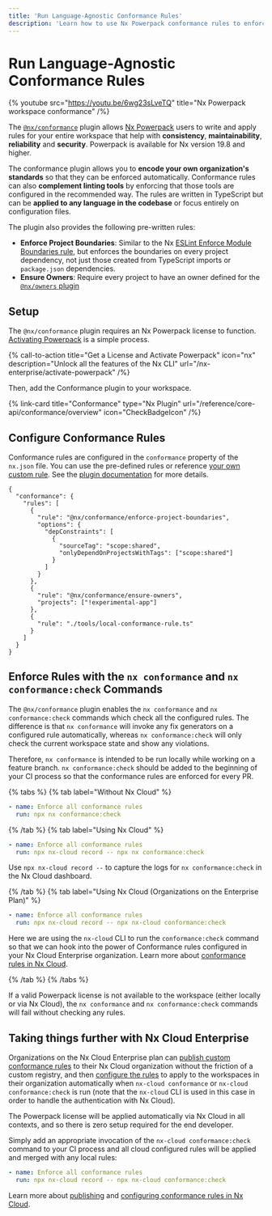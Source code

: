 ```yaml
---
title: 'Run Language-Agnostic Conformance Rules'
description: 'Learn how to use Nx Powerpack conformance rules to enforce organizational standards, maintain consistency, and ensure security across your workspace.'
---
```


# Run Language-Agnostic Conformance Rules

{% youtube src="https://youtu.be/6wg23sLveTQ" title="Nx Powerpack workspace conformance" /%}

The [`@nx/conformance`](/reference/core-api/conformance) plugin allows [Nx Powerpack](/powerpack) users to write and apply rules for your entire workspace that help with **consistency**, **maintainability**, **reliability** and **security**. Powerpack is available for Nx version 19.8 and higher.

The conformance plugin allows you to **encode your own organization's standards** so that they can be enforced automatically. Conformance rules can also **complement linting tools** by enforcing that those tools are configured in the recommended way. The rules are written in TypeScript but can be **applied to any language in the codebase** or focus entirely on configuration files.

The plugin also provides the following pre-written rules:

- **Enforce Project Boundaries**: Similar to the Nx [ESLint Enforce Module Boundaries rule](/features/enforce-module-boundaries), but enforces the boundaries on every project dependency, not just those created from TypeScript imports or `package.json` dependencies.
- **Ensure Owners**: Require every project to have an owner defined for the [`@nx/owners` plugin](/reference/core-api/owners)

## Setup

The `@nx/conformance` plugin requires an Nx Powerpack license to function. [Activating Powerpack](/nx-enterprise/activate-powerpack) is a simple process.

{% call-to-action title="Get a License and Activate Powerpack" icon="nx" description="Unlock all the features of the Nx CLI" url="/nx-enterprise/activate-powerpack" /%}

Then, add the Conformance plugin to your workspace.

{% link-card title="Conformance" type="Nx Plugin" url="/reference/core-api/conformance/overview" icon="CheckBadgeIcon" /%}

## Configure Conformance Rules

Conformance rules are configured in the `conformance` property of the `nx.json` file. You can use the pre-defined rules or reference [your own custom rule](/reference/core-api/conformance#custom-conformance-rules). See the [plugin documentation](/reference/core-api/conformance) for more details.

```jsonc {% fileName="nx.json" %}
{
  "conformance": {
    "rules": [
      {
        "rule": "@nx/conformance/enforce-project-boundaries",
        "options": {
          "depConstraints": [
            {
              "sourceTag": "scope:shared",
              "onlyDependOnProjectsWithTags": ["scope:shared"]
            }
          ]
        }
      },
      {
        "rule": "@nx/conformance/ensure-owners",
        "projects": ["!experimental-app"]
      },
      {
        "rule": "./tools/local-conformance-rule.ts"
      }
    ]
  }
}
```

## Enforce Rules with the `nx conformance` and `nx conformance:check` Commands

The `@nx/conformance` plugin enables the `nx conformance` and `nx conformance:check` commands which check all the configured rules. The difference is that `nx conformance` will invoke any fix generators on a configured rule automatically, whereas `nx conformance:check` will only check the current workspace state and show any violations.

Therefore, `nx conformance` is intended to be run locally while working on a feature branch. `nx conformance:check` should be added to the beginning of your CI process so that the conformance rules are enforced for every PR.

{% tabs %}
{% tab label="Without Nx Cloud" %}

```yaml
- name: Enforce all conformance rules
  run: npx nx conformance:check
```

{% /tab %}
{% tab label="Using Nx Cloud" %}

```yaml
- name: Enforce all conformance rules
  run: npx nx-cloud record -- npx nx conformance:check
```

Use `npx nx-cloud record --` to capture the logs for `nx conformance:check` in the Nx Cloud dashboard.

{% /tab %}
{% tab label="Using Nx Cloud (Organizations on the Enterprise Plan)" %}

```yaml
- name: Enforce all conformance rules
  run: npx nx-cloud record -- npx nx-cloud conformance:check
```

Here we are using the `nx-cloud` CLI to run the `conformance:check` command so that we can hook into the power of Conformance rules configured in your Nx Cloud Enterprise organization. Learn more about [conformance rules in Nx Cloud](/ci/recipes/enterprise/conformance/configure-conformance-rules-in-nx-cloud).

{% /tab %}
{% /tabs %}

If a valid Powerpack license is not available to the workspace (either locally or via Nx Cloud), the `nx conformance` and `nx conformance:check` commands will fail without checking any rules.

## Taking things further with Nx Cloud Enterprise

Organizations on the Nx Cloud Enterprise plan can [publish custom conformance rules](/ci/recipes/enterprise/conformance/publish-conformance-rules-to-nx-cloud) to their Nx Cloud organization without the friction of a custom registry, and then [configure the rules](/ci/recipes/enterprise/conformance/configure-conformance-rules-in-nx-cloud) to apply to the workspaces in their organization automatically when `nx-cloud conformance` or `nx-cloud conformance:check` is run (note that the `nx-cloud` CLI is used in this case in order to handle the authentication with Nx Cloud).

The Powerpack license will be applied automatically via Nx Cloud in all contexts, and so there is zero setup required for the end developer.

Simply add an appropriate invocation of the `nx-cloud conformance:check` command to your CI process and all cloud configured rules will be applied and merged with any local rules:

```yaml
- name: Enforce all conformance rules
  run: npx nx-cloud record -- npx nx-cloud conformance:check
```

Learn more about [publishing](/ci/recipes/enterprise/conformance/publish-conformance-rules-to-nx-cloud) and [configuring conformance rules in Nx Cloud](/ci/recipes/enterprise/conformance/configure-conformance-rules-in-nx-cloud).
